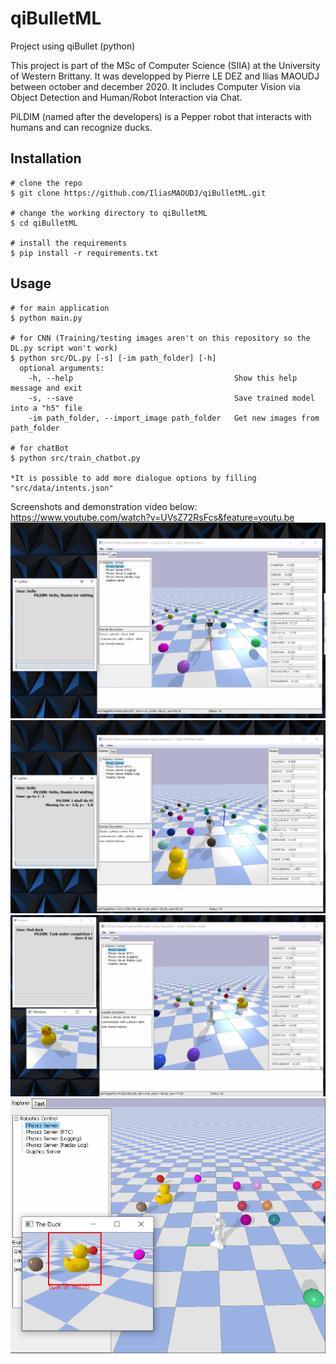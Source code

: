 # qiBulletML
Project using qiBullet (python)

This project is part of the MSc of Computer Science (SIIA) at the University of Western Brittany. 
It was developped by Pierre LE DEZ and Ilias MAOUDJ between october and december 2020. 
It includes Computer Vision via Object Detection and Human/Robot Interaction via Chat.

PiLDIM (named after the developers) is a Pepper robot that interacts with humans and can recognize ducks.

## Installation

```console
# clone the repo
$ git clone https://github.com/IliasMAOUDJ/qiBulletML.git

# change the working directory to qiBulletML
$ cd qiBulletML

# install the requirements
$ pip install -r requirements.txt

```

## Usage

```console
# for main application
$ python main.py

# for CNN (Training/testing images aren't on this repository so the DL.py script won't work)
$ python src/DL.py [-s] [-im path_folder] [-h]
  optional arguments:
    -h, --help                                    Show this help message and exit
    -s, --save                                    Save trained model into a "h5" file
    -im path_folder, --import_image path_folder   Get new images from path_folder
    
# for chatBot
$ python src/train_chatbot.py

*It is possible to add more dialogue options by filling "src/data/intents.json"
```


Screenshots and demonstration video below:
https://www.youtube.com/watch?v=UVsZ72RsFcs&feature=youtu.be
![alt text](https://github.com/IliasMAOUDJ/qiBulletML/blob/master/Screenshots/Hello.png)
![alt text](https://github.com/IliasMAOUDJ/qiBulletML/blob/master/Screenshots/MoveTo.png)
![alt text](https://github.com/IliasMAOUDJ/qiBulletML/blob/master/Screenshots/FindDuck.png)
![alt text](https://github.com/IliasMAOUDJ/qiBulletML/blob/master/Screenshots/DuckHere.png)
